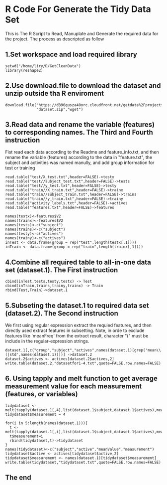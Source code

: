 R Code For Generate the Tidy Data Set
========================================================

This is The R Script to Read, Manuplate and Generate the required data for the project. The process as descripted as follow

## 1.Set workspace and load required library
```
setwd("/home/liry/D/GetCleanData")
library(reshape2)
```
## 2.Use download.file to download the dataset and unzip outside tha R enviroment
```
download.file("https://d396qusza40orc.cloudfront.net/getdata%2Fprojectfiles%2FUCI%20HAR%20Dataset.zip",
              "dataset.zip","wget")
```
## 3.Read data and rename the variable (features) to corresponding names. The Third and Fourth instruction
Fist read each data according to the Readme and feature_info.txt, and then rename the variable (features) according to the data in "feature.txt", the subject and activities was named manully, and add group information for test or training
```
read.table("test/X_test.txt",header=FALSE)->testx
read.table("test//subject_test.txt",header=FALSE)->tests
read.table("test//y_test.txt",header=FALSE)->testy
read.table("train//X_train.txt",header=FALSE)->trainx
read.table("train//subject_train.txt",header=FALSE)->trains
read.table("train//y_train.txt",header=FALSE)->trainy
read.table("activity_labels.txt",header=FALSE)->actives
read.table("features.txt",header=FALSE)->features

names(testx)<-features$V2
names(trainx)<-features$V2
names(tests)<-c("subject")
names(trains)<-c("subject")
names(testy)<-c("actives")
names(trainy)<-c("actives")
inTest <- data.frame(group = rep("test",length(testx[,1])))
inTrain <- data.frame(group = rep("train",length(trainx[,1])))
```
## 4.Combine all required table to all-in-one data set (dataset.1). The First instruction
```
cbind(inTest,tests,testy,testx) -> Test
cbind(inTrain,trains,trainy,trainx) -> Train
rbind(Test,Train)->dataset.1
```

## 5.Subseting the dataset.1 to required data set (dataset.2). The Second instruction
We first using regular expression extract the requied features, and then directly used extract features in subsetting.
Note, in orde to exclude features like 'meanFreq' from the extract result, character "(" must be include in the regular-expression strings.
```
dataset.1[,c("group","subject","actives",names(dataset.1)[grep('mean\\(|std',names(dataset.1))])] ->dataset.2
dataset.2$actives <- actives[dataset.2$actives,2]
write.table(dataset.2,"datasetfor1-4.txt",quote=FALSE,row.names=FALSE)
```

## 6. Using tapply and melt function to get average measurement value for each measurement (features, or variables)

```
tidydataset <- melt(tapply(dataset.1[,4],list(dataset.1$subject,dataset.1$actives),mean),id=c(1,2,3,4,5,6))
tidydataset$measurement = 4

for(i in 5:length(names(dataset.1))){
  t <- melt(tapply(dataset.1[,i],list(dataset.1$subject,dataset.1$actives),mean),id=c(1,2,3,4,5,6))
  t$measurement=i
  rbind(tidydataset,t)->tidydataset
}
names(tidydataset)<-c("subject","active","meanValue","measurement")
tidydataset$active <- actives[tidydataset$active,2]
tidydataset$measurement <- names(dataset.1)[tidydataset$measurement]
write.table(tidydataset,"tidydataset.txt",quote=FALSE,row.names=FALSE)
```

## The end
